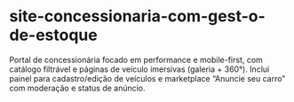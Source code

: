 # site-concessionaria-com-gest-o-de-estoque
Portal de concessionária focado em performance e mobile-first, com catálogo filtrável e páginas de veículo imersivas (galeria + 360°). Inclui painel para cadastro/edição de veículos e marketplace “Anuncie seu carro” com moderação e status de anúncio.
